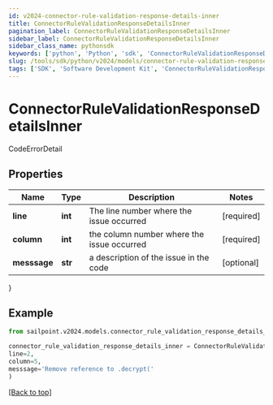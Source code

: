 ```yaml
---
id: v2024-connector-rule-validation-response-details-inner
title: ConnectorRuleValidationResponseDetailsInner
pagination_label: ConnectorRuleValidationResponseDetailsInner
sidebar_label: ConnectorRuleValidationResponseDetailsInner
sidebar_class_name: pythonsdk
keywords: ['python', 'Python', 'sdk', 'ConnectorRuleValidationResponseDetailsInner', 'V2024ConnectorRuleValidationResponseDetailsInner'] 
slug: /tools/sdk/python/v2024/models/connector-rule-validation-response-details-inner
tags: ['SDK', 'Software Development Kit', 'ConnectorRuleValidationResponseDetailsInner', 'V2024ConnectorRuleValidationResponseDetailsInner']
---
```


# ConnectorRuleValidationResponseDetailsInner

CodeErrorDetail

## Properties

Name | Type | Description | Notes
------------ | ------------- | ------------- | -------------
**line** | **int** | The line number where the issue occurred | [required]
**column** | **int** | the column number where the issue occurred | [required]
**messsage** | **str** | a description of the issue in the code | [optional] 
}

## Example

```python
from sailpoint.v2024.models.connector_rule_validation_response_details_inner import ConnectorRuleValidationResponseDetailsInner

connector_rule_validation_response_details_inner = ConnectorRuleValidationResponseDetailsInner(
line=2,
column=5,
messsage='Remove reference to .decrypt('
)

```
[[Back to top]](#) 

